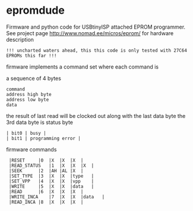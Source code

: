 # epromdude

Firmware and python code for USBtinyISP attached EPROM programmer. See project
page http://www.nomad.ee/micros/eprom/ for hardware description  


	!!! uncharted waters ahead, this this code is only tested with 27C64 EPROMs this far !!!

firmware implements a command set where each command is

a sequence of 4 bytes

	command
	address high byte
	address low byte
	data

the result of last read will be clocked out along with the last data byte
the 3rd data byte is status byte

	| bit0 | busy |
	| bit1 | programming error |

firmware commands

	 |RESET		|0	|X	|X	|X 	|
	 |READ_STATUS	|1	|X	|X	|X 	|
	 |SEEK		|2	|AH	|AL	|X 	|
	 |SET_TYPE	|3	|X	|X	|type 	|
	 |SET_VPP	|4	|X	|X	|vpp 	|
	 |WRITE		|5	|X	|X	|data 	|
	 |READ		|6	|X	|X	|X 	|
	 |WRITE_INCA	|7	|X	|X	|data 	|
	 |READ_INCA	|8	|X	|X	|X 	|

